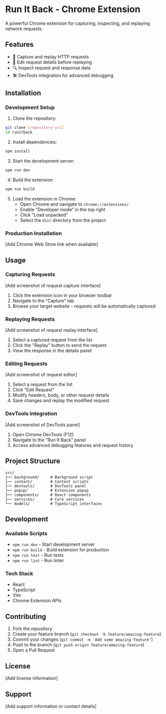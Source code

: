 # Run It Back - Chrome Extension

A powerful Chrome extension for capturing, inspecting, and replaying network requests.

## Features

- 🔄 Capture and replay HTTP requests
- 📝 Edit request details before replaying
- 🔍 Inspect request and response data
- 🛠️ DevTools integration for advanced debugging

## Installation

### Development Setup

1. Clone the repository:
```bash
git clone [repository-url]
cd runitback
```

2. Install dependencies:
```bash
npm install
```

3. Start the development server:
```bash
npm run dev
```

4. Build the extension:
```bash
npm run build
```

5. Load the extension in Chrome:
   - Open Chrome and navigate to `chrome://extensions/`
   - Enable "Developer mode" in the top right
   - Click "Load unpacked"
   - Select the `dist` directory from the project

### Production Installation

[Add Chrome Web Store link when available]

## Usage

### Capturing Requests

[Add screenshot of request capture interface]

1. Click the extension icon in your browser toolbar
2. Navigate to the "Capture" tab
3. Browse your target website - requests will be automatically captured

### Replaying Requests

[Add screenshot of request replay interface]

1. Select a captured request from the list
2. Click the "Replay" button to send the request
3. View the response in the details panel

### Editing Requests

[Add screenshot of request editor]

1. Select a request from the list
2. Click "Edit Request"
3. Modify headers, body, or other request details
4. Save changes and replay the modified request

### DevTools Integration

[Add screenshot of DevTools panel]

1. Open Chrome DevTools (F12)
2. Navigate to the "Run It Back" panel
3. Access advanced debugging features and request history

## Project Structure

```
src/
├── background/     # Background script
├── content/        # Content scripts
├── devtools/       # DevTools panel
├── popup/          # Extension popup
├── components/     # React components
├── services/       # Core services
└── models/         # TypeScript interfaces
```

## Development

### Available Scripts

- `npm run dev` - Start development server
- `npm run build` - Build extension for production
- `npm run test` - Run tests
- `npm run lint` - Run linter

### Tech Stack

- React
- TypeScript
- Vite
- Chrome Extension APIs

## Contributing

1. Fork the repository
2. Create your feature branch (`git checkout -b feature/amazing-feature`)
3. Commit your changes (`git commit -m 'Add some amazing feature'`)
4. Push to the branch (`git push origin feature/amazing-feature`)
5. Open a Pull Request

## License

[Add license information]

## Support

[Add support information or contact details]
